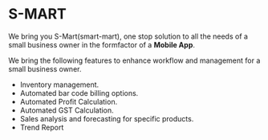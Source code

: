 # S-MART

We bring you S-Mart(smart-mart), one stop solution to all the needs of a small business owner in the formfactor of a **Mobile App**.

<!-- As per our research some major problems faced by local businesses daily transactions. -->
We bring the following features to enhance workflow and management for a small business owner.
- Inventory management.
- Automated bar code billing options.
- Automated Profit Calculation.
- Automated GST Calculation.
- Sales analysis and forecasting for specific products.
- Trend Report 
